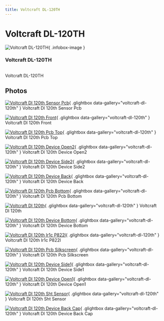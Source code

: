 ```yaml
---
title: Voltcraft DL-120TH
---
```


# Voltcraft DL-120TH

<div class="infobox" markdown>

![Voltcraft DL-120TH](./img/Voltcraft_dl-120th_sensor_pcb.jpg){ .infobox-image }

### Voltcraft DL-120TH

| | |
|---|---|

</div>

[](./img/Voltcraft_dl-120th.png)  [](./img/Voltcraft_dl-120th.png)Voltcraft DL-120TH

## Photos

<div class="photo-grid" markdown>

[![Voltcraft Dl 120th Sensor Pcb](./img/Voltcraft_dl-120th_sensor_pcb.jpg)](./img/Voltcraft_dl-120th_sensor_pcb.jpg "Voltcraft Dl 120th Sensor Pcb"){ .glightbox data-gallery="voltcraft-dl-120th" }
<span class="caption">Voltcraft Dl 120th Sensor Pcb</span>

[![Voltcraft Dl 120th Front](./img/Voltcraft_dl-120th_front.jpg)](./img/Voltcraft_dl-120th_front.jpg "Voltcraft Dl 120th Front"){ .glightbox data-gallery="voltcraft-dl-120th" }
<span class="caption">Voltcraft Dl 120th Front</span>

[![Voltcraft Dl 120th Pcb Top](./img/Voltcraft_dl-120th_pcb_top.jpg)](./img/Voltcraft_dl-120th_pcb_top.jpg "Voltcraft Dl 120th Pcb Top"){ .glightbox data-gallery="voltcraft-dl-120th" }
<span class="caption">Voltcraft Dl 120th Pcb Top</span>

[![Voltcraft Dl 120th Device Open2](./img/Voltcraft_dl-120th_device_open2.jpg)](./img/Voltcraft_dl-120th_device_open2.jpg "Voltcraft Dl 120th Device Open2"){ .glightbox data-gallery="voltcraft-dl-120th" }
<span class="caption">Voltcraft Dl 120th Device Open2</span>

[![Voltcraft Dl 120th Device Side2](./img/Voltcraft_dl-120th_device_side2.jpg)](./img/Voltcraft_dl-120th_device_side2.jpg "Voltcraft Dl 120th Device Side2"){ .glightbox data-gallery="voltcraft-dl-120th" }
<span class="caption">Voltcraft Dl 120th Device Side2</span>

[![Voltcraft Dl 120th Device Back](./img/Voltcraft_dl-120th_device_back.jpg)](./img/Voltcraft_dl-120th_device_back.jpg "Voltcraft Dl 120th Device Back"){ .glightbox data-gallery="voltcraft-dl-120th" }
<span class="caption">Voltcraft Dl 120th Device Back</span>

[![Voltcraft Dl 120th Pcb Bottom](./img/Voltcraft_dl-120th_pcb_bottom.jpg)](./img/Voltcraft_dl-120th_pcb_bottom.jpg "Voltcraft Dl 120th Pcb Bottom"){ .glightbox data-gallery="voltcraft-dl-120th" }
<span class="caption">Voltcraft Dl 120th Pcb Bottom</span>

[![Voltcraft Dl 120th](./img/Voltcraft_dl-120th.png)](./img/Voltcraft_dl-120th.png "Voltcraft Dl 120th"){ .glightbox data-gallery="voltcraft-dl-120th" }
<span class="caption">Voltcraft Dl 120th</span>

[![Voltcraft Dl 120th Device Bottom](./img/Voltcraft_dl-120th_device_bottom.jpg)](./img/Voltcraft_dl-120th_device_bottom.jpg "Voltcraft Dl 120th Device Bottom"){ .glightbox data-gallery="voltcraft-dl-120th" }
<span class="caption">Voltcraft Dl 120th Device Bottom</span>

[![Voltcraft Dl 120th Ir1c P822l](./img/Voltcraft_dl-120th_ir1c_p822l.jpg)](./img/Voltcraft_dl-120th_ir1c_p822l.jpg "Voltcraft Dl 120th Ir1c P822l"){ .glightbox data-gallery="voltcraft-dl-120th" }
<span class="caption">Voltcraft Dl 120th Ir1c P822l</span>

[![Voltcraft Dl 120th Pcb Silkscreen](./img/Voltcraft_dl-120th_pcb_silkscreen.jpg)](./img/Voltcraft_dl-120th_pcb_silkscreen.jpg "Voltcraft Dl 120th Pcb Silkscreen"){ .glightbox data-gallery="voltcraft-dl-120th" }
<span class="caption">Voltcraft Dl 120th Pcb Silkscreen</span>

[![Voltcraft Dl 120th Device Side1](./img/Voltcraft_dl-120th_device_side1.jpg)](./img/Voltcraft_dl-120th_device_side1.jpg "Voltcraft Dl 120th Device Side1"){ .glightbox data-gallery="voltcraft-dl-120th" }
<span class="caption">Voltcraft Dl 120th Device Side1</span>

[![Voltcraft Dl 120th Device Open1](./img/Voltcraft_dl-120th_device_open1.jpg)](./img/Voltcraft_dl-120th_device_open1.jpg "Voltcraft Dl 120th Device Open1"){ .glightbox data-gallery="voltcraft-dl-120th" }
<span class="caption">Voltcraft Dl 120th Device Open1</span>

[![Voltcraft Dl 120th Sht Sensor](./img/Voltcraft_dl-120th_sht_sensor.jpg)](./img/Voltcraft_dl-120th_sht_sensor.jpg "Voltcraft Dl 120th Sht Sensor"){ .glightbox data-gallery="voltcraft-dl-120th" }
<span class="caption">Voltcraft Dl 120th Sht Sensor</span>

[![Voltcraft Dl 120th Device Back Cap](./img/Voltcraft_dl-120th_device_back_cap.jpg)](./img/Voltcraft_dl-120th_device_back_cap.jpg "Voltcraft Dl 120th Device Back Cap"){ .glightbox data-gallery="voltcraft-dl-120th" }
<span class="caption">Voltcraft Dl 120th Device Back Cap</span>

</div>
